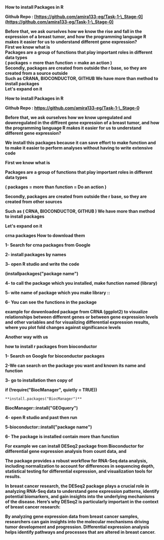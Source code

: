   
**How to install Packages in R**

**Github Repo : [https://github.com/amira133-eg/Task-1-\_Stage-0](https://github.com/amira133-eg/Task-1-\_Stage-0)**

**Before that, we ask ourselves how we know the rise and fall in the expression of a breast tumor, and how the programming language R makes it easier for us to understand different gene expression?**   
**First we know what is**   
 **Packages are a group of functions that play important roles in different data types**    
**( packages \= more than function \= make an action )**  
**Secondly, packages are created from outside the r base, so they are created from a source outside**    
**Such as CRANA, BIOCONDUCTOR, GITHUB We have more than method to install packages**   
**Let's expand on it** 

**How to install Packages in R**

 

 

**Github Repo : https://github.com/amira133-eg/Task-1-\_Stage-0**

 

 

**Before that, we ask ourselves how we know upregulated  and downregulated in the diffirent gene  expression of a breast tumor, and how the programming language R makes it easier for us to understand different gene expression?**

**We install this packages because it can save effort to make function and to make it easier to perform analyses without having to write extensive code**

**First we know what is**

 **Packages are a group of functions that play important roles in different data types** 

**( packages \= more than function \= Do an action )**

**Secondly, packages are created from outside the r base, so they are created from other sources**

**Such as  ( CRNA, BIOCONDUCTOR, GITHUB ) We have more than method to install packages**

**Let's expand on it**

 

 

**crna packages How to download them**

**1- Search for crna packages from Google**

**2- install packages by names**

**3- open R studio and write the code**

**(installpackages("package name")**

**4- to call the package which you installed, make function named (library)**

**5- wite name of package which you make library ::**

**6- You can see the functions in the package**

**example for dowenloaded package from CRNA (ggplot2) to visualize relationships between different genes or between gene expression levels and other variables and for visualizing differential expression results, where you plot fold changes against significance levels**

**Another way with us**

**how to install r packages from bioconductor**

**1- Search on Google for bioconductor packages**

**2-We can search on the package you want and known its name and function**

**3- go to installation then copy of**

 **if (\!require("BiocManager", quietly \= TRUE))**

    **install.packages("BiocManager")**

 

**BiocManager::install("GEOquery")**

 

**4- open R studio and past then run**

**5-bioconductor::install("package name")**

**6- The package is installed contain more than function**

 

**For example we can install DESeq2 package from Bioconductor for differential gene expression analysis from count data, and**

**The package provides a robust workflow for RNA-Seq data analysis, including normalization to account for differences in sequencing depth, statistical testing for differential expression, and visualization tools for results.**

**In breast cancer research, the DESeq2 package plays a crucial role in analyzing RNA-Seq data to understand gene expression patterns, identify potential biomarkers, and gain insights into the underlying mechanisms of the disease. Here’s why DESeq2 is particularly important in the context of breast cancer research:**

 

**By analyzing gene expression data from breast cancer samples, researchers can gain insights into the molecular mechanisms driving tumor development and progression. Differential expression analysis helps identify pathways and processes that are altered in breast cancer.**

 

 

 

